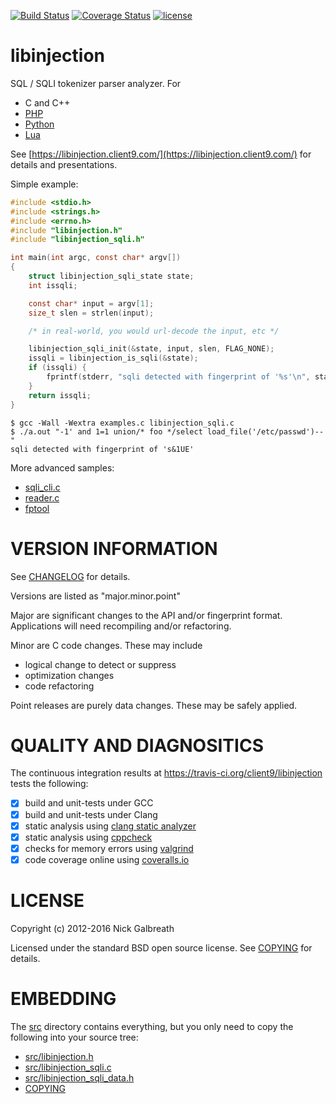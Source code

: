 [![Build Status](https://travis-ci.org/client9/libinjection.svg?branch=master)](https://travis-ci.org/client9/libinjection)
[![Coverage Status](https://coveralls.io/repos/client9/libinjection/badge.svg?branch=master&service=github)](https://coveralls.io/github/client9/libinjection?branch=master)  [![license](https://img.shields.io/badge/license-BSD_3--Clause-blue.svg?style=flat)](https://raw.githubusercontent.com/client9/libinjection/master/COPYING)

libinjection
============

SQL / SQLI tokenizer parser analyzer. For

* C and C++
* [PHP](https://libinjection.client9.com/doc-sqli-php)
* [Python](https://libinjection.client9.com/doc-sqli-python)
* [Lua](/lua)

See
[https://libinjection.client9.com/](https://libinjection.client9.com/)
for details and presentations.

Simple example:

```c
#include <stdio.h>
#include <strings.h>
#include <errno.h>
#include "libinjection.h"
#include "libinjection_sqli.h"

int main(int argc, const char* argv[])
{
    struct libinjection_sqli_state state;
    int issqli;

    const char* input = argv[1];
    size_t slen = strlen(input);

    /* in real-world, you would url-decode the input, etc */

    libinjection_sqli_init(&state, input, slen, FLAG_NONE);
    issqli = libinjection_is_sqli(&state);
    if (issqli) {
        fprintf(stderr, "sqli detected with fingerprint of '%s'\n", state.fingerprint);
    }
    return issqli;
}
```

```
$ gcc -Wall -Wextra examples.c libinjection_sqli.c
$ ./a.out "-1' and 1=1 union/* foo */select load_file('/etc/passwd')--"
sqli detected with fingerprint of 's&1UE'
```

More advanced samples:

* [sqli_cli.c](/src/sqli_cli.c)
* [reader.c](/src/reader.c)
* [fptool](/src/fptool.c)

VERSION INFORMATION
===================

See [CHANGELOG](/CHANGELOG) for details.

Versions are listed as "major.minor.point"

Major are significant changes to the API and/or fingerprint format.
Applications will need recompiling and/or refactoring.

Minor are C code changes.  These may include
 * logical change to detect or suppress
 * optimization changes
 * code refactoring

Point releases are purely data changes.  These may be safely applied.

QUALITY AND DIAGNOSITICS
========================

The continuous integration results at
https://travis-ci.org/client9/libinjection tests the following:

- [x] build and unit-tests under GCC
- [x] build and unit-tests under Clang
- [x] static analysis using [clang static analyzer](http://clang-analyzer.llvm.org)
- [x] static analysis using [cppcheck](https://github.com/danmar/cppcheck)
- [x] checks for memory errors using [valgrind](http://valgrind.org/)
- [x] code coverage online using [coveralls.io](https://coveralls.io/github/client9/libinjection)

LICENSE
=============

Copyright (c) 2012-2016 Nick Galbreath

Licensed under the standard BSD open source license.  See [COPYING](/COPYING) for details.

EMBEDDING
=============

The [src](https://github.com/client9/libinjection/tree/master/src)
directory contains everything, but you only need to copy the following
into your source tree:

* [src/libinjection.h](/src/libinjection.h)
* [src/libinjection_sqli.c](/src/libinjection_sqli.c)
* [src/libinjection_sqli_data.h](/src/libinjection_sqli_data.h)
* [COPYING](/COPYING)

